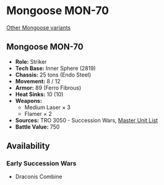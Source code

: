 # Mongoose MON-70

[Other Mongoose variants](../mongoose.md)

## Mongoose MON-70
- **Role:** Striker
- **Tech Base:** Inner Sphere (2819)
- **Chassis:** 25 tons (Endo Steel)
- **Movement:** 8 / 12
- **Armor:** 89 (Ferro Fibrous)
- **Heat Sinks:** 10 (10)
- **Weapons:**
  - Medium Laser × 3
  - Flamer × 2
- **Sources:** TRO 3050 - Succession Wars, [Master Unit List](http://masterunitlist.info/Unit/Details/2213/mongoose-mon-70)
- **Battle Value:** 750

## Availability

### Early Succession Wars
- Draconis Combine

